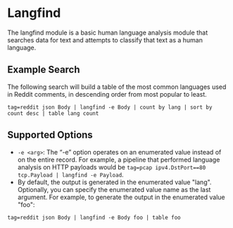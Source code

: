 # Langfind

The langfind module is a basic human language analysis module that searches data for text and attempts to classify that text as a human language.

## Example Search

The following search will build a table of the most common languages used in Reddit comments, in descending order from most popular to least.

```gravwell
tag=reddit json Body | langfind -e Body | count by lang | sort by count desc | table lang count
```

## Supported Options

* `-e <arg>`: The “-e” option operates on an enumerated value instead of on the entire record. For example, a pipeline that performed language analysis on HTTP payloads would be `tag=pcap ipv4.DstPort==80 tcp.Payload | langfind -e Payload`.
* By default, the output is generated in the enumerated value "lang". Optionally, you can specify the enumerated value name as the last argument. For example, to generate the output in the enumerated value "foo":

```gravwell
tag=reddit json Body | langfind -e Body foo | table foo
```
